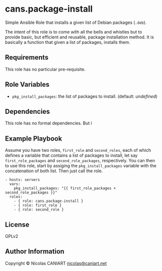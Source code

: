 cans.package-install
====================

Simple Ansible Role that installs a given list of Debian packages
(`.deb`).

The intent of this role is to come with all the bells and whistles
but to provide basic, but efficient and reusable, package installation
method. It is basically a function that given a list of packages,
installs them.


Requirements
------------

This role has no particular pre-requisite.


Role Variables
--------------

- `pkg_install_packages`: the list of packages to install. (default: *undefined*)


Dependencies
------------

This role has no formal dependencies. But i


Example Playbook
----------------

Assume you have two roles, `first_role` and `second_roles`, each of
which defines a variable that contains a list of packages to install,
let say `first_role_packages` and `second_role_packages`, respectively.
You can then to use this role, start by assiging the
`pkg_install_packages` variable with the concatenation of both list.
Then just call the role.

    - hosts: servers
      vars:
        pkg_install_packages: "{{ first_role_packages + second_role_packages }}"
      roles:
        - { role: cans.package-install }
        - { role: first_role }
        - { role: second_role }


License
-------

GPLv2


Author Information
------------------

Copyright © Nicolas CANIART <nicolas@caniart.net>
